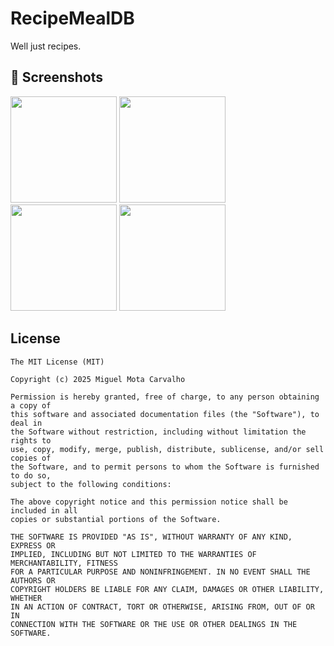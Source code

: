 # RecipeMealDB
Well just recipes. 

## :camera_flash: Screenshots
<!-- You can add more screenshots here if you like -->

<img src="https://github.com/user-attachments/assets/7f7294bd-ba68-47f1-9055-d3cf257019cb" width=170/> 
<img src="https://github.com/user-attachments/assets/930a76de-ef08-48e7-b49e-475378be5ae0" width=170/> 
<img src="https://github.com/user-attachments/assets/b4589d7a-b71c-487e-83e6-e4863adb8c54" width=170/> 
<img src="https://github.com/user-attachments/assets/137534c9-e6e7-4688-9b63-91a23bb53b8b" width=170/> 

## License
```
The MIT License (MIT)

Copyright (c) 2025 Miguel Mota Carvalho

Permission is hereby granted, free of charge, to any person obtaining a copy of
this software and associated documentation files (the "Software"), to deal in
the Software without restriction, including without limitation the rights to
use, copy, modify, merge, publish, distribute, sublicense, and/or sell copies of
the Software, and to permit persons to whom the Software is furnished to do so,
subject to the following conditions:

The above copyright notice and this permission notice shall be included in all
copies or substantial portions of the Software.

THE SOFTWARE IS PROVIDED "AS IS", WITHOUT WARRANTY OF ANY KIND, EXPRESS OR
IMPLIED, INCLUDING BUT NOT LIMITED TO THE WARRANTIES OF MERCHANTABILITY, FITNESS
FOR A PARTICULAR PURPOSE AND NONINFRINGEMENT. IN NO EVENT SHALL THE AUTHORS OR
COPYRIGHT HOLDERS BE LIABLE FOR ANY CLAIM, DAMAGES OR OTHER LIABILITY, WHETHER
IN AN ACTION OF CONTRACT, TORT OR OTHERWISE, ARISING FROM, OUT OF OR IN
CONNECTION WITH THE SOFTWARE OR THE USE OR OTHER DEALINGS IN THE SOFTWARE.
```
